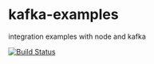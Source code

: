 # kafka-examples
integration examples with node and kafka

[![Build Status](https://travis-ci.org/selamanse/kafka-examples.svg?branch=master)](https://travis-ci.org/selamanse/kafka-examples)
